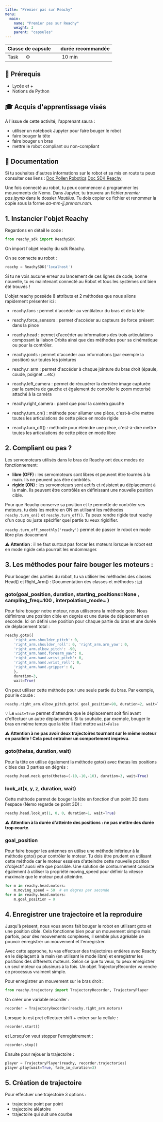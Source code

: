 ```yaml
---
title: "Premier pas sur Reachy"
menu:
  main:
    name: "Premier pas sur Reachy"
    weight: 3
    parent: "capsules"
---
```


| Classe de capsule  | &emsp;durée recommandée |
|:-------------------|:------------------|
| Task  &emsp;  ⚙️  |&emsp; 10 min      |


## 🎒 Prérequis

- Lycée et +
- Notions de Python

## 🎓 Acquis d'apprentissage visés 
A l'issue de cette activité, l'apprenant saura : 
* utiliser un notebook Jupyter pour faire bouger le robot 
* faire bouger la tête 
* faire bouger un bras  
* mettre le robot compliant ou non-compliant


## 📗 Documentation

Si tu souhaites d'autres informations sur le robot et sa mis en route tu peux consulter ces liens :
[Doc Pollen Robotics](https://pollen-robotics.github.io/reachy-2019-docs/docs/program-your-robot/)
[Doc SDK Reachy](https://pollen-robotics.github.io/reachy-sdk/index.html)


Une fois connecté au robot, tu peux commencer à programmer les mouvements de Nemo. 
Dans Jupyter, tu trouvera un fichier *premier pas.ipynb* dans le dossier *Nautilus*. Tu dois copier ce fichier et renommer la copie sous la forme *aa-mm-jj.prenom.nom*. 

## 1. Instancier l'objet Reachy 

Regardons en détail le code :

```python 
from reachy_sdk import ReachySDK
```  
On import l'objet reachy du sdk Reachy. 

On se connecte au robot :
```python
reachy = ReachySDK('localhost')
```

Si tu ne vois aucune erreur au lancement de ces lignes de code, bonne nouvelle, tu es maintenant connecté au Robot et tous les systèmes ont bien été trouvés !

L'objet reachy possède 8 attributs et 2 méthodes que nous allons rapidement présenter ici : 
* reachy.fans : permet d'accéder au ventilateur du bras et de la tête 
* reachy.force_sensors : permet d'accéder au capteurs de force présent dans la pince 
* reachy.head : permet d'accéder au informations des trois articulations composant la liaison Orbita ainsi que des méthodes pour sa cinématique ou pour la contrôler.
* reachy.joints : permet d'accéder aux informations (par exemple la position) sur toutes les jointures
* reachy.r_arm : permet d'accéder à chaque jointure du bras droit (épaule, coude, poignet ...etc)
* reachy.left_camera : permet de récupérer la dernière image capturée par la caméra de gauche et également de contrôler le zoom motorisé attaché à la caméra
* reachy.right_camera : pareil que pour la caméra gauche 

* reachy.turn_on() : méthode pour allumer une pièce, c'est-à-dire mettre toutes les articulations de cette pièce en mode rigide
* reachy.turn_off() : méthode pour éteindre une pièce, c'est-à-dire mettre toutes les articulations de cette pièce en mode libre

## 2. Compliant ou pas ?

Les servomoteurs utilisés dans le bras de Reachy ont deux modes de fonctionnement:

- **libre (OFF)** : les servomoteurs sont libres et peuvent être tournés à la main. Ils ne peuvent pas être contrôlés.
- **rigide (ON)** : les servomoteurs sont actifs et résistent au déplacement à la main. Ils peuvent être contrôlés en définissant une nouvelle position cible.

Pour que Reachy conserve sa position et te permette de contrôler ses moteurs, tu dois les mettre en ON en utilisant les méthodes `reachy.turn_on()` et `reachy.turn_off()`. Tu peux rendre rigide tout reachy d'un coup ou juste spécifier quel partie tu veux rigidifier. 

`reachy.turn_off_smoothly('reachy')` permet de passer le robot en mode libre plus doucement 

⚠️ **Attention** : il ne faut surtout pas forcer les moteurs lorsque le robot est en mode rigide cela pourrait les endommager. 


## 3. Les méthodes pour faire bouger les moteurs :

Pour bouger des parties du robot, tu va utiliser les méthodes des classes Head() et Right_Arm() :
Documentation des classes et méthodes : [ici](https://pollen-robotics.github.io/reachy-2019/autoapi/reachy/index.html#)

### goto(goal_position, duration, starting_positions=None , sampling_freq=100 , interpolation_mode=<function linear> )

Pour faire bouger notre moteur, nous utiliserons la méthode goto. Nous définirons une position cible en degrés et une durée de déplacement en seconde.
Ici on défini une position pour chaque partie du bras et une durée de déplacement total :

```python 
reachy.goto({ 
    'right_arm.shoulder_pitch': 0, 
    'right_arm.shoulder_roll': 0, 'right_arm.arm_yaw': 0, 
    'right_arm.elbow_pitch': -90, 
    'right_arm.hand.forearm_yaw': 0, 
    'right_arm.hand.wrist_pitch': 0, 
    'right_arm.hand.wrist_roll': 0, 
    'right_arm.hand.gripper': 0, 
    }, 
    duration=3, 
    wait=True)
```

On peut utiliser cette méthode pour une seule partie du bras. Par exemple, pour le coude :
```python
reachy.right_arm.elbow_pitch.goto( goal_position=90, duration=2, wait=True, )
```

💡 Le `wait=True` permet d'attendre que le déplacement soit fini avant d'effectuer un autre déplacement. Si tu souhaite, par exemple, bouger le bras en même temps que la tête il faut mettre `wait=False`

⚠️ **Attention à ne pas avoir deux trajectoires tournant sur le même moteur en parallèle ! Cela peut entraîner un comportement imprévu.**


### goto(thetas, duration, wait)

Pour la tête on utilise également la méthode goto() avec thetas les positions cibles des 3 parties en dégrés :
```python
reachy.head.neck.goto(thetas=(-10,-10,-10), duration=3, wait=True)
```

### look_at(x, y, z, duration, wait)

Cette méthode permet de bouger la tête en fonction d'un point 3D dans l'espace (Nemo regarde ce point 3D) :
```python
reachy.head.look_at(1, 0, 0, duration=1, wait=True)
```

⚠️ **Attention à la durée d'atteinte des positions : ne pas mettre des durée trop courte.**

### goal_position

Pour faire bouger les antennes on utilise une méthode inférieur à la méthode goto() pour contrôler le moteur. Tu dois être prudent en utilisant cette méthode car le moteur essaiera d'atteindre cette nouvelle position d'objectif aussi vite que possible. Une solution de contournement consiste également à utiliser la propriété moving_speed pour définir la vitesse maximale que le moteur peut atteindre.

```python
for m in reachy.head.motors:
    m.moving_speed = 50  # en degres par seconde
for m in reachy.head.motors:
    m.goal_position = 0
```

## 4. Enregistrer une trajectoire et la reproduire

Jusqu'à présent, nous vous avons fait bouger le robot en utilisant goto et une position cible. Cela fonctionne bien pour un mouvement simple mais parfois, pour des mouvements complexes, il semble plus agréable de pouvoir enregistrer un mouvement et l'enregistrer.

Avec cette approche, tu vas effectuer des trajectoires entières avec Reachy en le déplaçant à la main (en utilisant le mode libre) et enregistrer les positions des différents moteurs. Selon ce que tu veux, tu peux enregistrer un seul moteur ou plusieurs à la fois. Un objet TrajectoryRecorder va rendre ce processus vraiment simple.

Pour enregistrer un mouvement sur le bras droit :
```python
from reachy.trajectory import TrajectoryRecorder, TrajectoryPlayer
```

On créer une variable recorder :
```python 
recorder = TrajectoryRecorder(reachy.right_arm.motors)
```

Lorsque tu est pret effectuer shift + entrer sur la cellule :
```python
recorder.start()
```

et Lorsqu'on veut stopper l'enregistrement :
```python
recorder.stop()
```

Ensuite pour rejouer la trajectoire :
```python
player = TrajectoryPlayer(reachy, recorder.trajectories) 
player.play(wait=True, fade_in_duration=3)
```

## 5. Création de trajectoire 

Pour effectuer une trajectoire 3 options : 
* trajectoire point par point 
* trajectoire aléatoire 
* trajectoire qui suit une courbe 


